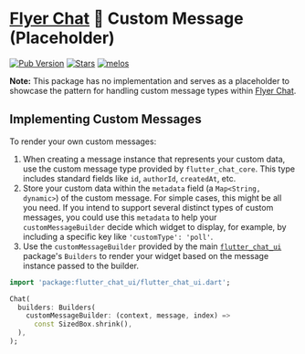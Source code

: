 # [Flyer Chat](https://flyer.chat) 💬 Custom Message (Placeholder)

[![Pub Version](https://img.shields.io/pub/v/flyer_chat_custom_message?logo=flutter&color=orange)](https://pub.dev/packages/flyer_chat_custom_message) [![Stars](https://img.shields.io/github/stars/flyerhq/flutter_chat_ui?style=flat&color=orange&logo=github)](https://github.com/flyerhq/flutter_chat_ui/stargazers) [![melos](https://img.shields.io/badge/maintained%20with-melos-ffffff.svg?color=orange)](https://github.com/invertase/melos)

**Note:** This package has no implementation and serves as a placeholder to showcase the pattern for handling custom message types within [Flyer Chat](https://flyer.chat).

## Implementing Custom Messages

To render your own custom messages:

1.  When creating a message instance that represents your custom data, use the custom message type provided by `flutter_chat_core`. This type includes standard fields like `id`, `authorId`, `createdAt`, etc.
2.  Store your custom data within the `metadata` field (a `Map<String, dynamic>`) of the custom message. For simple cases, this might be all you need. If you intend to support several distinct types of custom messages, you could use this `metadata` to help your `customMessageBuilder` decide which widget to display, for example, by including a specific key like `'customType': 'poll'`.
3.  Use the `customMessageBuilder` provided by the main [`flutter_chat_ui`](https://github.com/flyerhq/flutter_chat_ui/tree/main/packages/flutter_chat_ui) package's `Builders` to render your widget based on the message instance passed to the builder.

```dart
import 'package:flutter_chat_ui/flutter_chat_ui.dart';

Chat(
  builders: Builders(
    customMessageBuilder: (context, message, index) =>
      const SizedBox.shrink(),
  ),
);
```